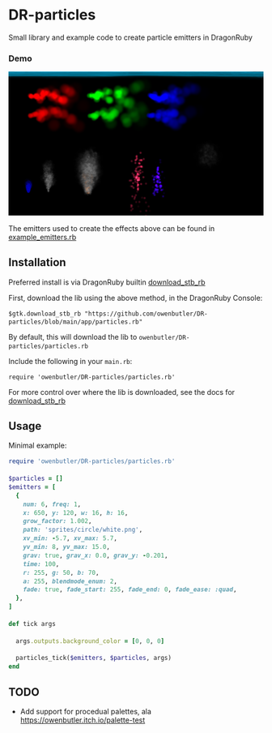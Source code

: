 # DR-particles

Small library and example code to create particle emitters in DragonRuby

### Demo

![Example](example.png)

The emitters used to create the effects above can be found in [example_emitters.rb](app/example_emitters.rb)

## Installation

Preferred install is via DragonRuby builtin [download_stb_rb](http://docs.dragonruby.org.s3-website-us-east-1.amazonaws.com/docs.html#-----download_stb_rb(_raw)-)

First, download the lib using the above method, in the DragonRuby Console:

```
$gtk.download_stb_rb "https://github.com/owenbutler/DR-particles/blob/main/app/particles.rb"
```

By default, this will download the lib to `owenbutler/DR-particles/particles.rb`

Include the following in your `main.rb`:

```
require 'owenbutler/DR-particles/particles.rb'
```

For more control over where the lib is downloaded, see the docs for [download_stb_rb](http://docs.dragonruby.org.s3-website-us-east-1.amazonaws.com/docs.html#-----download_stb_rb(_raw)-)

## Usage

Minimal example:

```ruby
require 'owenbutler/DR-particles/particles.rb'

$particles = []
$emitters = [
  {
    num: 6, freq: 1,
    x: 650, y: 120, w: 16, h: 16,
    grow_factor: 1.002,
    path: 'sprites/circle/white.png',
    xv_min: -5.7, xv_max: 5.7,
    yv_min: 8, yv_max: 15.0,
    grav: true, grav_x: 0.0, grav_y: -0.201,
    time: 100,
    r: 255, g: 50, b: 70,
    a: 255, blendmode_enum: 2,
    fade: true, fade_start: 255, fade_end: 0, fade_ease: :quad,
  },
]

def tick args

  args.outputs.background_color = [0, 0, 0]

  particles_tick($emitters, $particles, args)
end

```

## TODO

- Add support for procedual palettes, ala https://owenbutler.itch.io/palette-test